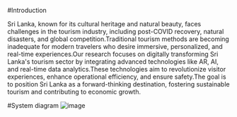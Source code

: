 #Introduction 

Sri Lanka, known for its cultural heritage and natural beauty, faces challenges in the tourism industry, including post-COVID recovery, natural disasters, and global competition.Traditional tourism methods are becoming inadequate for modern travelers who desire immersive, personalized, and real-time experiences.Our research focuses on digitally transforming Sri Lanka's tourism sector by integrating advanced technologies like AR, AI, and real-time data analytics.These technologies aim to revolutionize visitor experiences, enhance operational efficiency, and ensure safety.The goal is to position Sri Lanka as a forward-thinking destination, fostering sustainable tourism and contributing to economic growth.


#System diagram
![image](https://github.com/user-attachments/assets/04d3899c-f77d-4c7b-8f69-abb69ccc474e)

